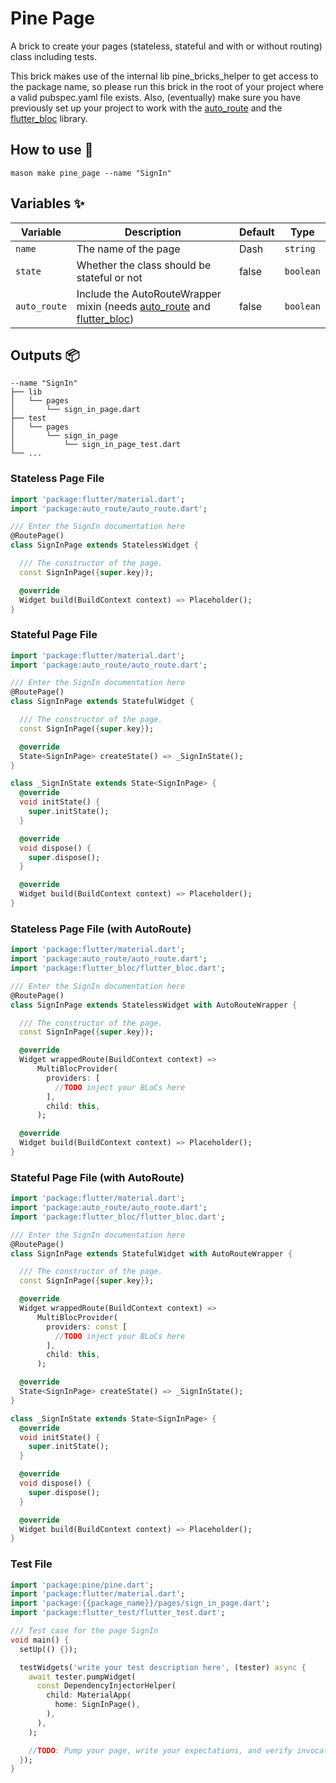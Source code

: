 # Pine Page

A brick to create your pages (stateless, stateful and with or without routing) class including tests.

This brick makes use of the internal lib pine_bricks_helper to get access to the package name, so please run this brick
in the root of your project where a valid pubspec.yaml file exists. Also, (eventually) make sure you have previously set
up your project to work with the [auto_route](https://pub.dev/packages/auto_route) and
the [flutter_bloc](https://pub.dev/packages/flutter_bloc) library.

## How to use 🚀

```
mason make pine_page --name "SignIn"
```

## Variables ✨

| Variable     | Description                                                                                                                                            | Default | Type     |
|--------------|--------------------------------------------------------------------------------------------------------------------------------------------------------|---------|----------|
| `name`       | The name of the page                                                                                                                                   | Dash    | `string` |
| `state`      | Whether the class should be stateful or not                                                                                                            | false   | `boolean`   |
| `auto_route` | Include the AutoRouteWrapper mixin (needs [auto_route](https://pub.dev/packages/auto_route) and [flutter_bloc](https://pub.dev/packages/flutter_bloc)) | false   | `boolean`   |

## Outputs 📦

```
--name "SignIn"
├── lib
│   └── pages
│       └── sign_in_page.dart
├── test
│   └── pages
│       └── sign_in_page
│           └── sign_in_page_test.dart
└── ...
```

### Stateless Page File

```dart
import 'package:flutter/material.dart';
import 'package:auto_route/auto_route.dart';

/// Enter the SignIn documentation here
@RoutePage()
class SignInPage extends StatelessWidget {

  /// The constructor of the page.
  const SignInPage({super.key});

  @override
  Widget build(BuildContext context) => Placeholder();
}
```

### Stateful Page File

```dart
import 'package:flutter/material.dart';
import 'package:auto_route/auto_route.dart';

/// Enter the SignIn documentation here
@RoutePage()
class SignInPage extends StatefulWidget {

  /// The constructor of the page.
  const SignInPage({super.key});

  @override
  State<SignInPage> createState() => _SignInState();
}

class _SignInState extends State<SignInPage> {
  @override
  void initState() {
    super.initState();
  }

  @override
  void dispose() {
    super.dispose();
  }

  @override
  Widget build(BuildContext context) => Placeholder();
}
```

### Stateless Page File (with AutoRoute)

```dart
import 'package:flutter/material.dart';
import 'package:auto_route/auto_route.dart';
import 'package:flutter_bloc/flutter_bloc.dart';

/// Enter the SignIn documentation here
@RoutePage()
class SignInPage extends StatelessWidget with AutoRouteWrapper {

  /// The constructor of the page.
  const SignInPage({super.key});

  @override
  Widget wrappedRoute(BuildContext context) =>
      MultiBlocProvider(
        providers: [
          //TODO inject your BLoCs here
        ],
        child: this,
      );

  @override
  Widget build(BuildContext context) => Placeholder();
}
```

### Stateful Page File (with AutoRoute)

```dart
import 'package:flutter/material.dart';
import 'package:auto_route/auto_route.dart';
import 'package:flutter_bloc/flutter_bloc.dart';

/// Enter the SignIn documentation here
@RoutePage()
class SignInPage extends StatefulWidget with AutoRouteWrapper {

  /// The constructor of the page.
  const SignInPage({super.key});

  @override
  Widget wrappedRoute(BuildContext context) =>
      MultiBlocProvider(
        providers: const [
          //TODO inject your BLoCs here
        ],
        child: this,
      );

  @override
  State<SignInPage> createState() => _SignInState();
}

class _SignInState extends State<SignInPage> {
  @override
  void initState() {
    super.initState();
  }

  @override
  void dispose() {
    super.dispose();
  }

  @override
  Widget build(BuildContext context) => Placeholder();
}
```

### Test File

```dart
import 'package:pine/pine.dart';
import 'package:flutter/material.dart';
import 'package:{{package_name}}/pages/sign_in_page.dart';
import 'package:flutter_test/flutter_test.dart';

/// Test case for the page SignIn
void main() {
  setUp(() {});

  testWidgets('write your test description here', (tester) async {
    await tester.pumpWidget(
      const DependencyInjectorHelper(
        child: MaterialApp(
          home: SignInPage(),
        ),
      ),
    );

    //TODO: Pump your page, write your expectations, and verify invocations.
  });
}

```

